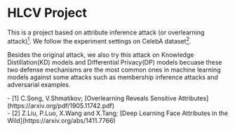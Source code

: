 # HLCV Project

This is a project based on attribute inference attack (or overlearning attack)[<sup>1</sup>](#refer1). We follow the experiment settings on CelebA dataset[<sup>2</sup>](#refer2). 

Besides the original attack, we also try this attack on Knowledge Distillation(KD) models and Differential Privacy(DP) models becuase these two defense mechanisms are the most common ones in machine learning models against some attacks such as membership inference attacks and adversarial examples.


<div id="refer1"></div>
- [1] C.Song, V.Shmatikov; [Overlearning Reveals Sensitive Attributes](https://arxiv.org/pdf/1905.11742.pdf)
<div id="refer2"></div>
- [2] Z.Liu, P.Luo, X.Wang and X.Tang; [Deep Learning Face Attributes in the Wild](https://arxiv.org/abs/1411.7766)
